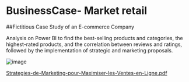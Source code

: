 # BusinessCase- Market retail
##Fictitious Case Study of an E-commerce Company

Analysis on Power BI to find the best-selling products and categories, the highest-rated products, and the correlation between reviews and ratings, followed by the implementation of strategic and marketing proposals.

![image](https://github.com/LizaFontaine/BusinessCase---Market-retail/assets/161335258/0c9ee5f3-6b0c-4fdc-9e62-fb39ef544bea)

[Strategies-de-Marketing-pour-Maximiser-les-Ventes-en-Ligne.pdf](https://github.com/user-attachments/files/16097070/Strategies-de-Marketing-pour-Maximiser-les-Ventes-en-Ligne.pdf)
